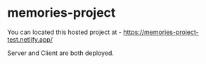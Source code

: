 # memories-project
You can located this hosted project at - https://memories-project-test.netlify.app/

Server and Client are both deployed.
